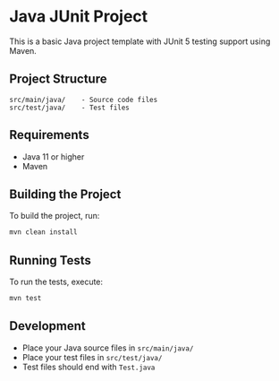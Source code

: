 # Java JUnit Project

This is a basic Java project template with JUnit 5 testing support using Maven.

## Project Structure

```
src/main/java/    - Source code files
src/test/java/    - Test files
```

## Requirements

- Java 11 or higher
- Maven

## Building the Project

To build the project, run:

```bash
mvn clean install
```

## Running Tests

To run the tests, execute:

```bash
mvn test
```

## Development

- Place your Java source files in `src/main/java/`
- Place your test files in `src/test/java/`
- Test files should end with `Test.java` 